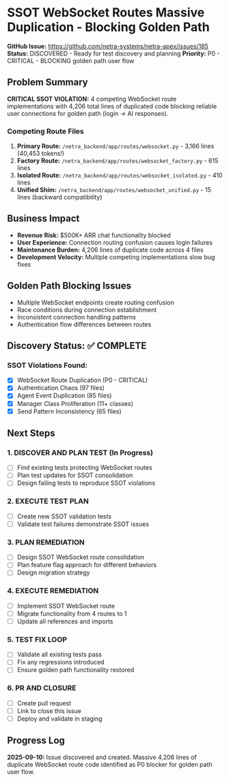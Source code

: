 # SSOT WebSocket Routes Massive Duplication - Blocking Golden Path

**GitHub Issue:** https://github.com/netra-systems/netra-apex/issues/185
**Status:** DISCOVERED - Ready for test discovery and planning
**Priority:** P0 - CRITICAL - BLOCKING golden path user flow

## Problem Summary

**CRITICAL SSOT VIOLATION:** 4 competing WebSocket route implementations with 4,206 total lines of duplicated code blocking reliable user connections for golden path (login → AI responses).

### Competing Route Files
1. **Primary Route:** `/netra_backend/app/routes/websocket.py` - 3,166 lines (40,453 tokens!)
2. **Factory Route:** `/netra_backend/app/routes/websocket_factory.py` - 615 lines  
3. **Isolated Route:** `/netra_backend/app/routes/websocket_isolated.py` - 410 lines
4. **Unified Shim:** `/netra_backend/app/routes/websocket_unified.py` - 15 lines (backward compatibility)

## Business Impact
- **Revenue Risk:** $500K+ ARR chat functionality blocked
- **User Experience:** Connection routing confusion causes login failures
- **Maintenance Burden:** 4,206 lines of duplicate code across 4 files
- **Development Velocity:** Multiple competing implementations slow bug fixes

## Golden Path Blocking Issues
- Multiple WebSocket endpoints create routing confusion
- Race conditions during connection establishment
- Inconsistent connection handling patterns
- Authentication flow differences between routes

## Discovery Status: ✅ COMPLETE

### SSOT Violations Found:
- [x] WebSocket Route Duplication (P0 - CRITICAL)
- [x] Authentication Chaos (97 files) 
- [x] Agent Event Duplication (85 files)
- [x] Manager Class Proliferation (11+ classes)
- [x] Send Pattern Inconsistency (65 files)

## Next Steps

### 1. DISCOVER AND PLAN TEST (In Progress)
- [ ] Find existing tests protecting WebSocket routes
- [ ] Plan test updates for SSOT consolidation
- [ ] Design failing tests to reproduce SSOT violations

### 2. EXECUTE TEST PLAN
- [ ] Create new SSOT validation tests
- [ ] Validate test failures demonstrate SSOT issues

### 3. PLAN REMEDIATION
- [ ] Design SSOT WebSocket route consolidation
- [ ] Plan feature flag approach for different behaviors
- [ ] Design migration strategy

### 4. EXECUTE REMEDIATION
- [ ] Implement SSOT WebSocket route
- [ ] Migrate functionality from 4 routes to 1
- [ ] Update all references and imports

### 5. TEST FIX LOOP
- [ ] Validate all existing tests pass
- [ ] Fix any regressions introduced
- [ ] Ensure golden path functionality restored

### 6. PR AND CLOSURE  
- [ ] Create pull request
- [ ] Link to close this issue
- [ ] Deploy and validate in staging

## Progress Log

**2025-09-10:** Issue discovered and created. Massive 4,206 lines of duplicate WebSocket route code identified as P0 blocker for golden path user flow.